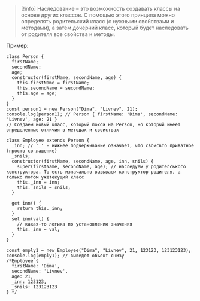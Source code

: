 >[!info]
>Наследование – это возможность создавать классы на основе других классов. С помощью этого принципа можно определять родительский класс (с нужными свойствами и методами), а затем дочерний класс, который будет наследовать от родителя все свойства и методы.

Пример:

```JS
class Person {
  firstName;
  secondName;
  age;
  constructor(firstName, secondName, age) {
    this.firstName = firstName;
    this.secondName = secondName;
    this.age = age;
  }
}
const person1 = new Person("Dima", "Livnev", 21);
console.log(person1); // Person { firstName: 'Dima', secondName: 'Livnev', age: 21 }
// Создаем новый класс, который похож на Person, но который имеет определенные отличия в методах и своиствах

class Employee extends Person {
  _inn; // '_' - нижнее подчеркивание означает, что своисвто приватное (просто соглашение)
  _snils;
  constructor(firstName, secondName, age, inn, snils) {
    super(firstName, secondName, age); // наследуем у родителського конструктора. То есть изначально вызываем конструктор родителя, а только потом ужетекущий класс
    this._inn = inn;
    this._snils = snils;
  }

  get inn() {
    return this._inn;
  }
  set inn(val) {
    // какая-то логика по установлению значения
    this._inn = val;
  }
}

const emply1 = new Employee("Dima", "Livnev", 21, 123123, 123123123);
console.log(emply1); // выведет объект снизу
/*Employee {
  firstName: 'Dima',
  secondName: 'Livnev',
  age: 21,
  _inn: 123123,
  _snils: 123123123
} */
```


